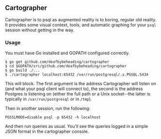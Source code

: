 ## Cartographer

Cartographer is to psql as augmented reality is to boring, regular old
reality. It provides some visual context, tools, and automatic graphing
for your `psql` session without getting in the way.


### Usage

You must have Go installed and GOPATH configured correctly.

```console
$ go get github.com/deafbybeheading/cartographer
$ cd $GOPATH/src/github.com/deafbybeheading/cartographer
$ go build ./...
$ ./cartographer localhost:65432 /var/run/postgresql/.s.PGSQL.5434
```

This will block. The first argument is the address Cartographer will
listen on (and what your psql client will connect to), the second is
the address Postgres is listening on (either the full path or a Unix
socket--the latter is typically in `/var/run/postgresql` or in
`/tmp`).

Then in another session, run the following:

```console
PGSSLMODE=disable psql -p 65432 -h localhost
```

And then run queries as usual. You'll see the queries logged in a
simple JSON format in the cartographer console.